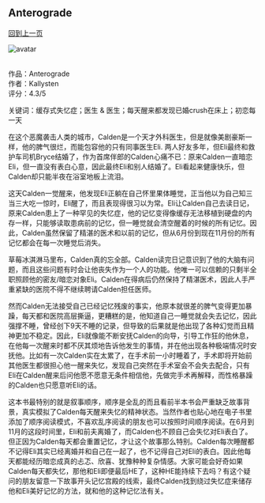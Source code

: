 ## Anterograde
[回到上一页](https://boheme13.github.io/Reviews/)  &nbsp;&nbsp;

![avatar](https://m.media-amazon.com/images/M/MV5BZjI2NGY4YTYtNTcwOC00NmMxLTgyY2YtYjI5MDE4MzUxMjg0XkEyXkFqcGdeQXVyNDQ0MTYzMDA@._V1_.jpg)
<br>
<br>

作品：Anterograde<br>
作者：Kallysten<br>
评分：4.3/5<br>

关键词：缓存式失忆症；医生 & 医生；每天醒来都发现已婚crush在床上；初恋每一天

在这个恶魔袭击人类的城市，Calden是一个天才外科医生，但是就像美剧豪斯一样，他的脾气很烂，而能包容他的只有同事医生Eli. 两人好友多年，但Eli最终和救护车司机Bryce结婚了，作为首席伴郎的Calden心痛不已：原来Calden一直暗恋Eli，但一直没有表白心意，因此最终Eli和别人结婚了。Eli看起来健康快乐，但Calden却只能半夜在浴室地板上流泪。

这天Calden一觉醒来，他发现Eli正躺在自己怀里果体睡觉，正当他以为自己知三当三大吃一惊时，Eli醒了，而且表现得很习以为常。Eli让Calden自己去读日记，原来Calden患上了一种罕见的失忆症，他的记忆变得像缓存无法移植到硬盘的内存一样，只能够读取患病前的记忆，但一睡觉就会清空醒着的时候的所有记忆。因此，Calden虽然保留了精湛的医术和以前的记忆，但从6月份到现在11月份的所有记忆都会在每一次睡觉后消失。

草莓冰淇淋马里布，Calden真的忘全部。Calden读完日记意识到了他的大脑有问题，而且这些问题有时会让他丧失作为一个人的功能。他唯一可以信赖的只剩半全职照顾他的密友/暗恋对象Eli。Calden在得病后仍然保持了精湛医术，因此人手严重紧缺的医院不得不继续聘请Calden担任医师。

然而Calden无法接受自己已经记忆残废的事实，他原本就很差的脾气变得更加暴躁，每天都和医院高层撕逼，更糟糕的是，他知道自己一睡觉就会失去记忆，因此强撑不睡，曾经创下9天不睡的记录，但导致的后果就是他出现了各种幻觉而且精神更加不稳定。因此，Eli就像能不断安抚Calden的向导，引导工作狂的他休息，在他每一次醒来时都不厌其烦地告诉他发生的事情，并在他出现各种极端情况时安抚他。比如有一次Calden实在太累了，在手术前一小时睡着了，手术即将开始前其他医生都很担心他一醒来失忆，发现自己突然在手术室会不会失去配合，只有Eli在Calden醒来后问他愿不愿意无条件相信他，先做完手术再解释，而性格暴躁的Calden也只愿意听Eli的话。

这本书最特别的就是叙事顺序，顺序是全乱的而且看前半本书会严重缺乏故事背景，真实模拟了Calden每天醒来失忆的精神状态。当然作者也贴心地在电子书里添加了顺序阅读模式，不喜欢乱序阅读的朋友也可以按照时间顺序阅读。在6月到11月的这段时间里，Eli和前夫离婚了，而Calden也不顾自己会失忆对Eli表白了。但正因为Calden每天都会重置记忆，才让这个故事那么特别。Calden每次睡醒都不记得Eli其实已经离婚并和自己在一起了，也不记得自己对Eli的表白。因此他每天都能经历暗恋成真的忐忑、欣喜、犹豫种种复杂情感。大家可能会好奇如果Calden每天都失忆，那他和Eli即便最后HE了，这种HE能持续下去吗？有这个疑问的朋友留意一下故事开头记忆宫殿的线索，最终Calden找到绕过失忆症来储存他和Eli美好记忆的方法，就和他的这种记忆法有关。
